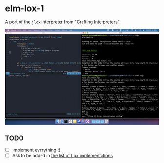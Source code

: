 # elm-lox-1

A port of the `jlox` interpreter from "Crafting Interpreters".

![Screenshot of it in action](./screenshot.png)

## TODO

- [ ] Implement everything :)
- [ ] Ask to be added in [the list of Lox implementations](https://github.com/munificent/craftinginterpreters/wiki/Lox-implementations)
